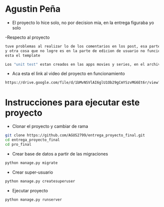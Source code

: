 # Agustin Peña

- El proyecto lo hice solo, no por decision mia, en la entrega figuraba yo solo

-Respecto al proyecto
```bash
tuve problemas al realizar lo de los comentarios en los post, esa parte del proyecto no se encuentra funcionando
y otra cosa que no logre es en la parte de edicion de usuario no funciona el cambio de contraseña, en el codigo
esta el template

```
```bash
Los "unit test" estan creados en las apps movies y series, en el archivo "tests.py"
```


- Aca esta el link al video del proyecto en funcionamiento
```bash
https://drive.google.com/file/d/1bMvNSVlAI6glU1Ob29gCmYSzvMG6Et6r/view?usp=sharing
```


# Instrucciones para ejecutar este proyecto

- Clonar el proyecto y cambiar de rama
```bash
git clone https://github.com/AGUS2799/entrega_proyecto_final.git
cd entrega_proyecto_final
cd pro_final
```

- Crear base de datos a partir de las migraciones
```bash
python manage.py migrate
```



- Crear super-usuario
```bash
python manage.py createsuperuser
```




- Ejecutar proyecto
```bash
python manage.py runserver
```

